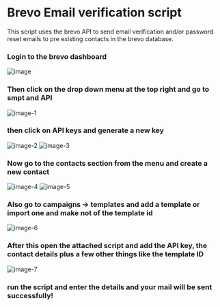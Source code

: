 <h1> Brevo Email verification script </h1> 
This script uses the brevo API to send email verification and/or password reset emails to pre existing contacts in the brevo database.

<h3>Login to the brevo dashboard</h3>

![image](https://github.com/user-attachments/assets/6d54784e-8d22-46ac-b3e5-998361cd0b57)

<h3>Then click on the drop down menu at the top right and go to smpt and API</h3>

![image-1](https://github.com/user-attachments/assets/c3d6bd6a-f772-498f-b0e9-cfe9e3c3d4ef)

<h3>then click on API keys and generate a new key</h3>

![image-2](https://github.com/user-attachments/assets/42fd23bd-80ad-454a-9416-d4a12dfa0f0a)
![image-3](https://github.com/user-attachments/assets/6eca8f3f-4b03-4525-ba1b-df37fdc315cb)

<h3>Now go to the contacts section from the menu and create a new contact</h3>


![image-4](https://github.com/user-attachments/assets/0f9a3fd2-c682-4f23-a066-8370b1a8d66f)
![image-5](https://github.com/user-attachments/assets/7ff472a3-a1b0-4ec3-869c-6dc8d8713c1d)

<h3>Also go to campaigns -> templates and add a template or import one and make not of the template id</h3>

![image-6](https://github.com/user-attachments/assets/f42224ec-8401-4e0b-adef-6cbdf27f9162)

<h3>After this open the attached script and add the API key, the contact details plus a few other things like the template ID</h3>


![image-7](https://github.com/user-attachments/assets/4e5be8d9-f28f-426a-a023-797bdc7bb6b4)

<h3>run the script and enter the details and your mail will be sent successfully!</h3>

